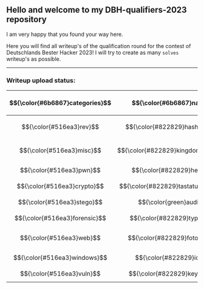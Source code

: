 ## Hello and welcome to my DBH-qualifiers-2023 repository

I am very happy that you found your way here.

Here you will find all writeup's of the qualification round for the contest of Deutschlands Bester Hacker 2023!
I will try to create as many `solves` writeup's as possible.

---

### Writeup upload status:

| $${\color{#6b6867}categories}$$ | $${\color{#6b6867}name}$$ | $${\color{#6b6867}name}$$ | $${\color{#6b6867}name}$$ | $${\color{#6b6867}name}$$ | $${\color{#6b6867}my-solves}$$ |
| -------- | -------- | -------- | -------- | -------- | -------- |
| $${\color{#516ea3}rev}$$ | $${\color{#822829}hashpump}$$ | $${\color{#822829}FeO}$$ | $${\color{#822829}abenteuerinsel-1}$$ | $${\color{white}}$$ | $${\color{white}2/3}$$ |
| $${\color{#516ea3}misc}$$ | $${\color{#822829}kingdomof1337}$$ | $${\color{#822829}insane}$$ | $${\color{#822829}abenteuerinsel-2}$$ | $${\color{#822829}java-judge}$$ | $${\color{white}4/4}$$ |
| $${\color{#516ea3}pwn}$$ | $${\color{#822829}heapit}$$ | $${\color{white}}$$ | $${\color{white}}$$ | $${\color{white}}$$ | $${\color{white}1/1}$$ |
| $${\color{#516ea3}crypto}$$ | $${\color{#822829}tastaturlayouts}$$ | $${\color{#822829}securelogin}$$ | $${\color{white}}$$ | $${\color{white}}$$ | $${\color{white}2/2}$$ |
| $${\color{#516ea3}stego}$$ |  $${\color{green}audio}$$ | $${\color{green}ransomware}$$ | $${\color{white}}$$ | $${\color{white}}$$ | $${\color{white}2/2}$$ |
| $${\color{#516ea3}forensic}$$ | $${\color{#822829}typelog}$$ | $${\color{#822829}}$$ | $${\color{white}}$$ | $${\color{white}}$$ | $${\color{white}1/1}$$ |
| $${\color{#516ea3}web}$$ | $${\color{#822829}fotoshop}$$ | $${\color{#822829}comparison}$$ | $${\color{#822829}montystresor}$$ | $${\color{#822829}dbh-notes}$$ | $${\color{white}4/4}$$ |
| $${\color{#516ea3}windows}$$ | $${\color{#822829}icar}$$ | $${\color{white}}$$ | $${\color{white}}$$ | $${\color{white}}$$ | $${\color{white}1/1}$$ |
| $${\color{#516ea3}vuln}$$ | $${\color{#822829}keypass}$$ | $${\color{white}}$$ | $${\color{white}}$$ | $${\color{white}}$$ | $${\color{white}1/1}$$ |
